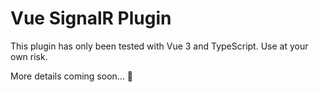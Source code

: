 # Vue SignalR Plugin

This plugin has only been tested with Vue 3 and TypeScript. Use at your own risk.

More details coming soon... 👀
